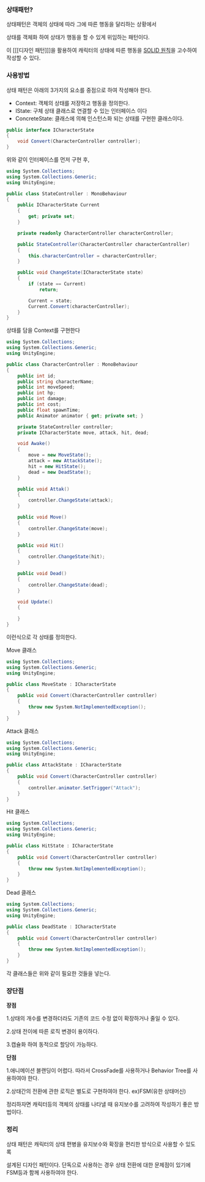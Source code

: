 ### 상태패턴?

상태패턴은 객체의 상태에 따라 그에 따른 행동을 달리하는 상황에서

상태를 객체화 하여 상태가 행동을 할 수 있게 위임하는 패턴이다.

이 [[[디자인 패턴]]]을 활용하여 캐릭터의 상태에 따른 행동을 [SOLID 원칙](SOLID%20원칙.md)을 고수하여 작성할 수 있다.

### 사용방법

상태 패턴은 아래의 3가지의 요소를 중점으로 하여 작성해야 한다.

- Context: 객체의 상태를 저장하고 행동을 정의한다.
- IState: 구체 상태 클래스로 연결할 수 있는 인터페이스 이다
- ConcreteState: 클래스에 의해 인스턴스화 되는 상태를 구현한 클래스이다.

```csharp
public interface ICharacterState
{
    void Convert(CharacterController controller);
}
```

위와 같이 인터페이스를 먼저 구현 후,

```csharp
using System.Collections;
using System.Collections.Generic;
using UnityEngine;

public class StateController : MonoBehaviour
{
    public ICharacterState Current
    {
        get; private set;
    }

    private readonly CharacterController characterController;

    public StateController(CharacterController characterController)
    {
        this.characterController = characterController;
    }

    public void ChangeState(ICharacterState state)
    {
        if (state == Current)
            return;

        Current = state;
        Current.Convert(characterController);
    }
}
```

상태를 담을 Context를 구현한다

```csharp
using System.Collections;
using System.Collections.Generic;
using UnityEngine;

public class CharacterController : MonoBehaviour
{
    public int id;
    public string characterName;
    public int moveSpeed;
    public int hp;
    public int damage;
    public int cost;
    public float spawnTime;
    public Animator animator { get; private set; }

    private StateController controller;
    private ICharacterState move, attack, hit, dead;

    void Awake()
    {
        move = new MoveState();
        attack = new AttackState();
        hit = new HitState();
        dead = new DeadState();
    }

    public void Attak()
    {
        controller.ChangeState(attack);
    }

    public void Move()
    {
        controller.ChangeState(move);
    }

    public void Hit()
    {
        controller.ChangeState(hit);
    }

    public void Dead()
    {
        controller.ChangeState(dead);
    }

    void Update()
    {
        
    }
}
```

이런식으로 각 상태를 정의한다.

Move 클래스

```csharp
using System.Collections;
using System.Collections.Generic;
using UnityEngine;

public class MoveState : ICharacterState
{
    public void Convert(CharacterController controller)
    {
        throw new System.NotImplementedException();
    }
}
```

Attack 클래스

```csharp
using System.Collections;
using System.Collections.Generic;
using UnityEngine;

public class AttackState : ICharacterState
{
    public void Convert(CharacterController controller)
    {
        controller.animator.SetTrigger("Attack");
    }
}
```

Hit 클래스

```csharp
using System.Collections;
using System.Collections.Generic;
using UnityEngine;

public class HitState : ICharacterState
{
    public void Convert(CharacterController controller)
    {
        throw new System.NotImplementedException();
    }
}
```

Dead 클래스

```csharp
using System.Collections;
using System.Collections.Generic;
using UnityEngine;

public class DeadState : ICharacterState
{
    public void Convert(CharacterController controller)
    {
        throw new System.NotImplementedException();
    }
}
```

각 클래스들은 위와 같이 필요한 것들을 넣는다.

### 장단점

**장점**

1.상태의 개수를 변경하더라도 기존의 코드 수정 없이 확장하거나 줄일 수 있다.

2.상태 전이에 따른 로직 변경이 용이하다.

3.캡슐화 하여 동적으로 할당이 가능하다.

**단점**

1.애니메이션 블랜딩이 어렵다. 따라서 CrossFade를 사용하거나 Behavior Tree를 사용하여야 한다.

2.상태간의 전환에 관한 로직은 별도로 구현하여야 한다. ex)FSM(유한 상태머신)

정리하자면 캐릭터등의 객체의 상태를 나타낼 때 유지보수를 고려하여 작성하기 좋은 방법이다.

### 정리

상태 패턴은 캐릭터의 상태 편병을 유지보수와 확장을 편리한 방식으로 사용할 수 있도록

설계된 디자인 패턴이다. 단독으로 사용하는 경우 상태 전환에 대한 문제점이 있기에 FSM등과 함께 사용하여야 한다.